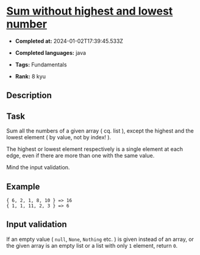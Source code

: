 # [Sum without highest and lowest number](https://www.codewars.com/kata/576b93db1129fcf2200001e6)

- **Completed at:** 2024-01-02T17:39:45.533Z

- **Completed languages:** java

- **Tags:** Fundamentals

- **Rank:** 8 kyu

## Description

## Task

Sum all the numbers of a given array ( cq. list ), except the highest and the lowest element ( by value, not by index! ).

The highest or lowest element respectively is a single element at each edge, even if there are more than one with the same value.

Mind the input validation.

## Example

    { 6, 2, 1, 8, 10 } => 16
    { 1, 1, 11, 2, 3 } => 6

## Input validation

If an empty value ( `null`, `None`, `Nothing` etc. ) is given instead of an array, or the given array is an empty list or a list with only `1` element, return `0`.